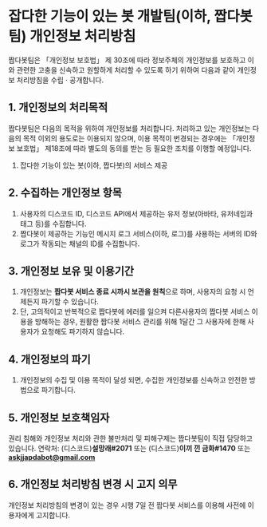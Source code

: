 # 잡다한 기능이 있는 봇 개발팀(이하, 짭다봇팀) 개인정보 처리방침

짭다봇팀은 「개인정보 보호법」 제 30조에 따라 정보주체의 개인정보를 보호하고 이와 관련한 고충을 신속하고 원할하게 처리할 수 있도록 하기 위하여 다음과 같이 개인정보 처리방침을 수립 · 공개합니다.

## 1. 개인정보의 처리목적
짭다봇팀은 다음의 목적을 위하여 개인정보를 처리합니다. 처리하고 있는 개인정보는 다음의 목적 이외의 용도로는 이용되지 않으며, 이용 목적이 번경되는 경우에는 「개인정보 보호법」 제18조에 따라 별도의 동의를 받는 등 필요한 조치를 이행할 예정입니다.
1. 잡다한 기능이 있는 봇(이하, 짭다봇)의 서비스 제공

## 2. 수집하는 개인정보 항목
1. 사용자의 디스코드 ID, 디스코드 API에서 제공하는 유저 정보(아바타, 유저네임과 태그 등)를 수집합니다.
2. 짭다봇이 제공하는 기능인 메시지 로그 서비스(이하, 로그)를 사용하는 서버의 ID와 로그가 작동되는 채널의 ID를 수집합니다.

## 3. 개인정보 보유 및 이용기간
1. 개인정보는 **짭다봇 서비스 종료 시까시 보관을 원칙**으로 하며, 사용자의 요청 시 언제든지 파기할 수 있습니다.
2. 단, 고의적이고 반복적으로 짭다봇에 에러를 일으켜 다른사용자의 짭다봇 서비스 이용을 방해하는 경우, 원활한 짭다봇 서비스 관리를 위해 1달간 그 사용자에 한해 사용자가 요청해도 파기하지 않습니다.

## 4. 개인정보의 파기
1. 개인정보의 수집 및 이용 목적이 달성 되면, 수집한 개인정보를 신속하고 안전한 방법으로 파기합니다.

## 5. 개인정보 보호책임자
권리 침해와 개인정보 처리와 관한 불만처리 및 피해구제는 짭다봇팀이 직접 담당하고 있습니다. 
연락처: (디스코드)**설망래#2071** 또는 (디스코드)**이끼 낀 금화#1470** 또는 **askjjapdabot@gmail.com**

## 6. 개인정보 처리방침 변경 시 고지 의무
개인정보 처리방침의 변경이 있는 경우 시행 7일 전 짭다봇 서비스를 이용해 사전에 이용자에게 고지합니다.
